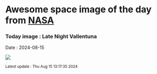 
# Awesome space image of the day from [NASA](https://api.nasa.gov/)

### Today image : Late Night Vallentuna
Date : 2024-08-15

![](https://apod.nasa.gov/apod/image/2408/PerseidM45Aurora_Heden1024.jpg)

<small>Latest update : Thu Aug 15 13:17:35 2024</small>
        